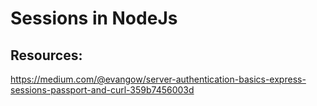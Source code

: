 # Sessions in NodeJs

## Resources:
https://medium.com/@evangow/server-authentication-basics-express-sessions-passport-and-curl-359b7456003d